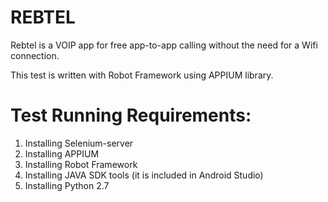 # REBTEL
Rebtel is a VOIP app for free app-to-app calling without the need for a Wifi connection.

This test is written with Robot Framework using APPIUM library. 

# Test Running Requirements: 
1. Installing Selenium-server 
2. Installing APPIUM 
3. Installing Robot Framework 
4. Installing JAVA SDK tools (it is included in Android Studio) 
5. Installing Python 2.7 
